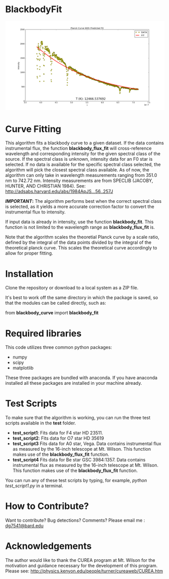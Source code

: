 # BlackbodyFit
![alt text](figure_1.png)
# Curve Fitting

This algorithm fits a blackbody curve to a given dataset. If the data contains instrumental flux, the function **blackbody_flux_fit** will cross-reference wavelength and corresponding intensity for the given spectral class of the source. If the spectral class is unknown, intensity data for an F0 star is selected. If no data is available for the specific spectral class selected, the algorithm will pick the closest spectral class available. As of now, the algorithm can only take in wavelength measurements ranging from 351.0 nm to 742.72 nm. Intensity measurements are from SPECLIB (JACOBY, HUNTER, AND CHRISTIAN 1984). See: http://adsabs.harvard.edu/abs/1984ApJS...56..257J

**_IMPORTANT_:** The algorithm performs best when the correct spectral class is selected, as it yields a more accurate correction factor to convert the instrumental flux to intensity. 

If input data is already in intensity, use the function **blackbody_fit**. This function is not limited to the wavelength range as **blackbody_flux_fit** is. 

Note that the algorithm scales the theoretial Planck curve by a scale ratio, defined by the integral of the data points divided by the integral of the theoretical planck curve. This scales the theoretical curve accordingly to allow for proper fitting. 

# Installation

Clone the repository or download to a local system as a ZIP file.

It's best to work off the same directory in which the package is saved, so that the modules can be called directly, such as:

from **blackbody_curve** import **blackbody_fit**

# Required libraries

This code utilizes three common python packages:

* numpy
* scipy
* matplotlib

These three packages are bundled with anaconda. If you have anaconda installed all these packages are installed in your machine already.

# Test Scripts

To make sure that the algorithm is working, you can run the three test scripts available in the **test** folder. 

* **test_script1**: Fits data for F4 star HD  23511.
* **test_script2**: Fits data for O7 star HD 35619
* **test_script3** Fits data for A0 star, Vega. Data contains instrumental flux as measured by the 16-inch telescope at Mt. Wilson. This function makes use of the **blackbody_flux_fit** function. 
* **test_script4** Fits data for Be star GSC 3984:1357. Data contains instrumental flux as measured by the 16-inch telescope at Mt. Wilson. This function makes use of the **blackbody_flux_fit** function. 

You can run any of these test scripts by typing, for example, *python test_script1.py* in a terminal.

# How to Contribute?

Want to contribute? Bug detections? Comments? Please email me : dg7541@bard.edu

# Acknowledgements

The author would like to thank the CUREA program at Mt. Wilson for the motivation and guidance necessary for the development of this program. Please see: http://physics.kenyon.edu/people/turner/cureaweb/CUREA.htm


